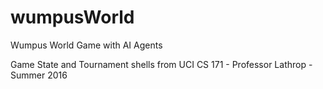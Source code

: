 # wumpusWorld
Wumpus World Game with AI Agents

Game State and Tournament shells from UCI CS 171 - Professor Lathrop - Summer 2016
